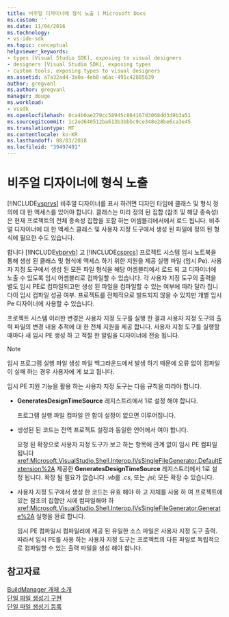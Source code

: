 ```yaml
---
title: 비주얼 디자이너에 형식 노출 | Microsoft Docs
ms.custom: ''
ms.date: 11/04/2016
ms.technology:
- vs-ide-sdk
ms.topic: conceptual
helpviewer_keywords:
- types [Visual Studio SDK], exposing to visual designers
- designers [Visual Studio SDK], exposing types
- custom tools, exposing types to visual designers
ms.assetid: a7a32ad4-3a0a-4eb8-a6ac-491c42885639
author: gregvanl
ms.author: gregvanl
manager: douge
ms.workload:
- vssdk
ms.openlocfilehash: 0ca4b0ae279cc58945c864167d3068dd3d9b3a51
ms.sourcegitcommit: 1c2ed640512ba613b3bbbc9ce348e28be6ca3e45
ms.translationtype: MT
ms.contentlocale: ko-KR
ms.lasthandoff: 08/03/2018
ms.locfileid: "39497491"
---
```

# <a name="expose-types-to-visual-designers"></a>비주얼 디자이너에 형식 노출
[!INCLUDE[vsprvs](../../code-quality/includes/vsprvs_md.md)] 비주얼 디자이너를 표시 하려면 디자인 타임에 클래스 및 형식 정의에 대 한 액세스를 있어야 합니다. 클래스는 미리 정의 된 집합 (참조 및 해당 종속성)은 현재 프로젝트의 전체 종속성 집합을 포함 하는 어셈블리에서에서 로드 됩니다. 비주얼 디자이너에 대 한 액세스 클래스 및 사용자 지정 도구에서 생성 된 파일에 정의 된 형식에 필요한 수도 있습니다.  
  
 합니다 [!INCLUDE[vbprvb](../../code-quality/includes/vbprvb_md.md)] 고 [!INCLUDE[csprcs](../../data-tools/includes/csprcs_md.md)] 프로젝트 시스템 임시 노트북을 통해 생성 된 클래스 및 형식에 액세스 하기 위한 지원을 제공 실행 파일 (임시 Pe). 사용자 지정 도구에서 생성 된 모든 파일 형식을 해당 어셈블리에서 로드 되 고 디자이너에 노출 수 있도록 임시 어셈블리로 컴파일할 수 있습니다. 각 사용자 지정 도구의 출력을 별도 임시 PE로 컴파일되고만 생성 된 파일을 컴파일할 수 있는 여부에 따라 달라 집니다이 임시 컴파일 성공 여부. 프로젝트를 전체적으로 빌드되지 않을 수 있지만 개별 임시 Pe 디자이너에 사용할 수 있습니다.  
  
 프로젝트 시스템 이러한 변경은 사용자 지정 도구를 실행 한 결과 사용자 지정 도구의 출력 파일의 변경 내용 추적에 대 한 전체 지원을 제공 합니다. 사용자 지정 도구를 실행할 때마다 새 임시 PE 생성 하 고 적절 한 알림을 디자이너에 전송 됩니다.  
  
> [!NOTE]
>  임시 프로그램 실행 파일 생성 파일 백그라운드에서 발생 하기 때문에 오류 없이 컴파일이 실패 하는 경우 사용자에 게 보고 됩니다.  
  
 임시 PE 지원 기능을 활용 하는 사용자 지정 도구는 다음 규칙을 따라야 합니다.  
  
-   **GeneratesDesignTimeSource** 레지스트리에서 1로 설정 해야 합니다.  
  
     프로그램 실행 파일 컴파일 안 함이 설정이 없으면 이루어집니다.  
  
-   생성된 된 코드는 전역 프로젝트 설정과 동일한 언어에서 여야 합니다.  
  
     요청 된 확장으로 사용자 지정 도구가 보고 하는 항목에 관계 없이 임시 PE 컴파일됩니다 <xref:Microsoft.VisualStudio.Shell.Interop.IVsSingleFileGenerator.DefaultExtension%2A> 제공한 **GeneratesDesignTimeSource** 레지스트리에서 1로 설정 됩니다. 확장 될 필요가 없습니다 *.vb*를 *.cs*, 또는 *.jsl*; 모든 확장 수 있습니다.  
  
-   사용자 지정 도구에서 생성 한 코드는 유효 해야 하 고 자체를 사용 하 여 프로젝트에 있는 참조의 집합만 시에 컴파일해야 하 <xref:Microsoft.VisualStudio.Shell.Interop.IVsSingleFileGenerator.Generate%2A> 실행을 완료 합니다.  
  
     임시 PE 컴파일시 컴파일러에 제공 된 유일한 소스 파일은 사용자 지정 도구 출력. 따라서 임시 PE를 사용 하는 사용자 지정 도구는 프로젝트의 다른 파일로 독립적으로 컴파일할 수 있는 출력 파일을 생성 해야 합니다.  
  
## <a name="see-also"></a>참고자료  
 [BuildManager 개체 소개](http://msdn.microsoft.com/en-us/50080ec2-c1c9-412c-98ef-18d7f895e7fa)   
 [단일 파일 생성기 구현](../../extensibility/internals/implementing-single-file-generators.md)   
 [단일 파일 생성기 등록](../../extensibility/internals/registering-single-file-generators.md)